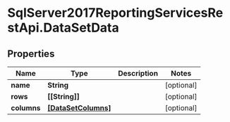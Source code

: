 # SqlServer2017ReportingServicesRestApi.DataSetData

## Properties
Name | Type | Description | Notes
------------ | ------------- | ------------- | -------------
**name** | **String** |  | [optional] 
**rows** | **[[String]]** |  | [optional] 
**columns** | [**[DataSetColumns]**](DataSetColumns.md) |  | [optional] 


